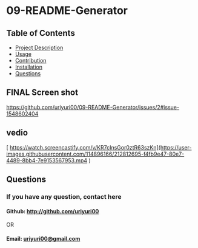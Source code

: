 # 09-README-Generator

  ## Table of Contents 
  - [Project Description](#Description)
  - [Usage](#Usage)
  - [Contribution](#Contribution)
  - [Installation](#Installation)
  - [Questions](#Questions)
  
  ## FINAL Screen shot
  https://github.com/uriyuri00/09-README-Generator/issues/2#issue-1548602404
  ## vedio
[  https://watch.screencastify.com/v/KR7cInsGor0ztR63szKn](https://user-images.githubusercontent.com/114896166/212812695-f4fb9e47-80e7-4489-8bb4-7e9153567953.mp4
)
  
  ## Questions
  ### If you have any question, contact here

  #### Github: http://github.com/uriyuri00
   OR
  #### Email: uriyuri00@gmail.com
